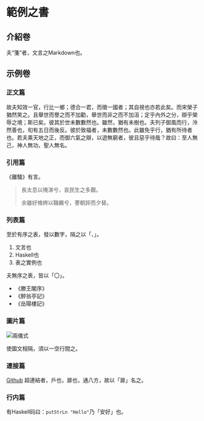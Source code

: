 # 範例之書

## 介紹卷

夫“箋”者，文言之Markdown也。

## 示例卷

<!--註釋也。-->
### 正文篇

故夫知效一官，行比一鄉；德合一君，而徵一國者；其自視也亦若此矣。而宋榮子猶然笑之。且舉世而譽之而不加勸，舉世而非之而不加沮；定乎內外之分，辯乎榮辱之境；斯已矣。彼其於世未數數然也。雖然，猶有未樹也。夫列子御風而行，泠然善也，旬有五日而後反。彼於致福者，未數數然也。此雖免乎行，猶有所待者也。若夫乘天地之正，而御六氣之辯，以遊無窮者，彼且惡乎待哉？故曰：至人無己，神人無功，聖人無名。

### 引用篇

《離騷》有言。

<blockquote>
長太息以掩涕兮，哀民生之多艱。

余雖好脩姱以鞿羈兮，謇朝誶而夕替。

</blockquote>

### 列表篇

至於有序之表，發以數字，隔之以「、」。

1. 文言也
2. Haskell也
3. 表之實例也

夫無序之表，皆以「〇」。

- 《滕王閣序》
- 《醉翁亭記》
- 《岳陽樓記》

### 圖片篇

![兩儀式](https://fgo.wiki/images/0/0b/215-卡面-1.png)


使圖文相隔，須以一空行間之。

### 連接篇

[Github](https://github.com)
超連結者，戶也，扉也，通八方，故以「扉」名之。

### 行内篇

有Haskell码曰：`putStrLn "Hello"`乃「安好」也。


